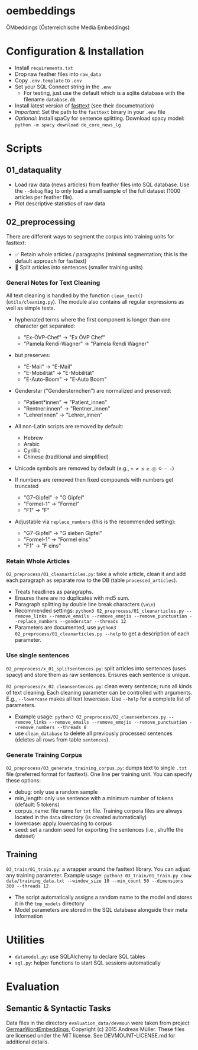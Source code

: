 # oembeddings

ÖMbeddings (Österreichische Media Embeddings)

# Configuration & Installation

- Install `requirements.txt`
- Drop raw feather files into `raw_data`
- Copy `.env.template` to `.env`
- Set your SQL Connect string in the `.env`
    - For testing, just use the default which is a sqlite database with the filename `database.db`
- Install latest version of [fasttext](https://github.com/facebookresearch/fastText/) (see their documetnation)
- *Important*: Set the path to the `fasttext` binary in your `.env` file
- *Optional*: Install spaCy for sentence splitting. Download spacy model: `python -m spacy download de_core_news_lg`


# Scripts

## 01_dataquality

- Load raw data (news articles) from feather files into SQL database. Use the `--debug` flag to only load a small sample of the full dataset (1000 articles per feather file).
- Plot descriptive statistics of raw data

## 02_preprocessing

There are different ways to segment the corpus into training units for fasttext:

- ✅ Retain whole articles / paragraphs (minimal segmentation; this is the default approach for fasttext)
- 🧪 Split articles into sentences (smaller training units)

### General Notes for Text Cleaning

All text cleaning is handled by the function `clean_text()` (`utils/cleaning.py`). The module also contains all regular expressions as well as simple tests.

- hyphenated terms where the first component is longer than one character get separated: 
    - "Ex-ÖVP-Chef" -> "Ex ÖVP Chef"
    - "Pamela Rendi-Wagner" -> "Pamela Rendi Wagner"
- but preserves:
    - "E-Mail" -> "E-Mail"
    - "E-Mobilität" -> "E-Mobilität"
    - "E-Auto-Boom" -> "E-Auto Boom"
- Genderstar ("Gendersternchen") are normalized and preserved:
    - "Patient*innen" -> "Patient_innen"
    - "Rentner:innen" -> "Rentner_innen"
    - "LehrerInnen" -> "Lehrer_innen"
- All non-Latin scripts are removed by default:
    - Hebrew
    - Arabic
    - Cyrillic
    - Chinese (traditional and simplified)
- Unicode symbols are removed by default (e.g., `≈ ≠ ≤ ≥ Ⓒ © − ☆`)

- If numbers are removed then fixed compounds with numbers get truncated
    - "G7-Gipfel" -> "G Gipfel"
    - "Formel-1" -> "Formel"
    - "F1" -> "F"
- Adjustable via `replace_numbers` (this is the recommended setting):
    - "G7-Gipfel" -> "G sieben Gipfel"
    - "Formel-1" -> "Formel eins"
    - "F1" -> "F eins"


### Retain Whole Articles

`02_preprocess/01_cleanarticles.py`: take a whole article, clean it and add each paragraph as separate row to the DB (table `processed_articles`). 

- Treats headlines as paragraphs. 
- Ensures there are no duplicates with md5 sum.
- Paragraph splitting by double line break characters (`\n\n`)
- Recommended settings: `python3 02_preprocess/01_cleanarticles.py --remove_links --remove_emails --remove_emojis --remove_punctuation --replace_numbers --genderstar --threads 12`
- Parameters are documented, use `python3 02_preprocess/01_cleanarticles.py --help` to get a description of each parameter.

### Use single sentences

`02_preprocess/x_01_splitsentences.py`: split articles into sentences (uses spacy) and store them as raw sentences. Ensures each sentence is unique.

`02_preprocess/x_02_cleansentences.py`: clean every sentence; runs all kinds of text cleaning. Each cleaning parameter can be controlled with arguments. E.g., `--lowercase` makes all text lowercase. Use `--help` for a complete list of parameters.

- Example usage: `python3 02_preprocess/02_cleansentences.py --remove_links --remove_emails --remove_emojis --remove_punctuation --remove_numbers --threads 8`
- use `clean_database` to delete all previously processed sentences (deletes all rows from table `sentences`).

### Generate Training Corpus

`02_preprocess/03_generate_training_corpus.py`: dumps text to single `.txt` file (preferred format for fasttext). One line per training unit. You can specify these options:

- debug: only use a random sample
- min_length: only use sentence with a minimum number of tokens (default: 5 tokens)
- corpus_name: file name for `txt` file. Training corpora files are always located in the `data` directory (is created automatically)
- lowercase: apply lowercasing to corpus
- seed: set a random seed for exporting the sentences (i.e., shuffle the dataset)  

## Training

`03_train/01_train.py`: a wrapper around the fasttext library. You can adjust any training parameter. Example usage: `python3 03_train/01_train.py cbow data/training_data.txt --window_size 10 --min_count 50 --dimensions 300 --threads 12`

- The script automatically assigns a random name to the model and stores it in the `tmp_models` directory
- Model parameters are stored in the SQL database alongside their meta information  

# Utilities

- `datamodel.py`: use SQLAlchemy to declare SQL tables
- `sql.py`: helper functions to start SQL sessions automatically

# Evaluation

## Semantic & Syntactic Tasks

Data files in the directory `evaluation_data/devmoun` were taken from project [GermanWordEmbeddings](https://github.com/devmount/GermanWordEmbeddings), Copyright (c) 2015 Andreas Müller. These files are licensed under the MIT license. See DEVMOUNT-LICENSE.md for additional details.

